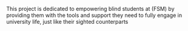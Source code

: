 This project is dedicated to empowering blind students at (FSM) by providing them with the tools and support they need to fully engage in university life, just like their sighted counterparts
